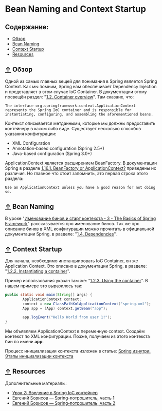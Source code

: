 # <a name="Home"></a> Bean Naming and Context Startup

## Содержание:
- [Обзор](#Overview)
- [Bean Naming](#BeanNaming)
- [Context Startup](#ContextStartup)
- [Resources](#Resources)

## [↑](#Home) <a name="Overview"></a> Обзор
Одной из самых главных вещей для понимания в Spring является Spring Context.
Как мы помним, Spring нам обеспечивает Dependency Injection и представляет в этом случае IoC Container.
В документации этому посвещён раздел: "[1.2. Container overview](https://docs.spring.io/spring/docs/current/spring-framework-reference/core.html#beans-basics)".
Там сказано, что:
```
The interface org.springframework.context.ApplicationContext represents the Spring IoC container and is responsible for instantiating, configuring, and assembling the aforementioned beans.
```
Контекст описывается метданными, которые мы должны предоставить контейнеру в каком либо виде. Существует несколько способов указания конфигурации:
- XML Configuration
- Annotation-based configuration (Spring 2.5+)
- Java-based configuration (Spring 3.0+)

ApplicationContext является расширением BeanFactory.
В документации Spring в разделе [1.16.1. BeanFactory or ApplicationContext?](https://docs.spring.io/spring/docs/current/spring-framework-reference/core.html#context-introduction-ctx-vs-beanfactory) приведены их различия.
Но главное что стоит запомнить, это первая строка этого раздела:
```
Use an ApplicationContext unless you have a good reason for not doing so.
```

## [↑](#Home) <a name="BeanNaming"></a> Bean Naming
В уроке "[Именование бинов и старт контекста - 3 - The Basics of Spring Framework](https://www.youtube.com/watch?v=y-obHCFTbZ4)" рассказывается про именование бинов.
Так же про описание бинов в XML конфигурации можно прочитать в официальной документации Spring, в разделе: "[1.4. Dependencies](https://docs.spring.io/spring/docs/current/spring-framework-reference/core.html#beans-dependencies)".

## [↑](#Home) <a name="ContextStartup"></a> Context Startup
Для начала, необходимо инстанциировать IoC Container, он же Application Context.
Это описано в документации Spring, в разделе: "[1.2.2. Instantiating a container](https://docs.spring.io/spring/docs/current/spring-framework-reference/core.html#beans-factory-instantiation)".

Пример использования указан там же: "[1.2.3. Using the container](https://docs.spring.io/spring/docs/current/spring-framework-reference/core.html#beans-factory-client)".
В нашем примере это выразилось так:
```java
public static void main(String[] args) {
        ApplicationContext context;
        context = new ClassPathXmlApplicationContext("spring.xml");
        App app = (App) context.getBean("app");

        app.logEvent("Hello World from user 1!");
}
```
Мы объявляем ApplicationContext в переменную context.
Создаём контекст по XML конфигурации.
Позже, получаем из этого контекста бин по имени **app**.

Процесс инициализации контекста изложен в статье:
[Spring изнутри. Этапы инициализации контекста](https://habrahabr.ru/post/222579/)

## [↑](#Home) <a name="Resources"></a> Resources
Дополнительные материалы:
- [Урок 2: Введение в Spring IoC контейнер](http://spring-projects.ru/guides/lessons/lesson-2/)
- [Евгений Борисов — Spring-потрошитель, часть 1](https://www.youtube.com/watch?v=BmBr5diz8WA&t=1247s)
- [Евгений Борисов — Spring-потрошитель, часть 2](https://www.youtube.com/watch?v=cou_qomYLNU)